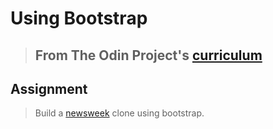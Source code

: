 # Using Bootstrap

> ## From The Odin Project's [curriculum](https://www.theodinproject.com/courses/html5-and-css3/lessons/using-bootstrap)

## Assignment

> Build a [newsweek](https://www.newsweek.com/) clone using bootstrap.